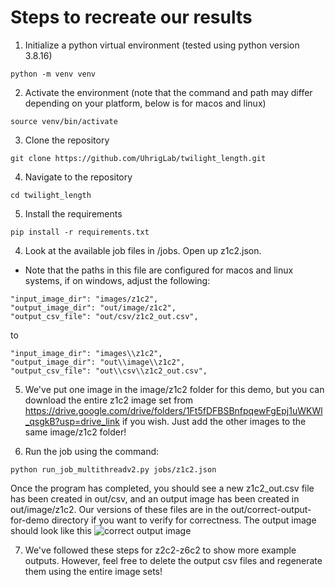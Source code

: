 # Steps to recreate our results
1. Initialize a python virtual environment (tested using python version 3.8.16)

```python -m venv venv```

2. Activate the environment (note that the command and path may differ depending on your platform, below is for macos and linux)

```source venv/bin/activate```

3. Clone the repository

```git clone https://github.com/UhrigLab/twilight_length.git```

4. Navigate to the repository

```cd twilight_length```

5. Install the requirements

```pip install -r requirements.txt```

4. Look at the available job files in /jobs. Open up z1c2.json.
- Note that the paths in this file are configured for macos and linux systems, if on windows, adjust the following:
```    
"input_image_dir": "images/z1c2",
"output_image_dir": "out/image/z1c2",
"output_csv_file": "out/csv/z1c2_out.csv",
```
to
```    
"input_image_dir": "images\\z1c2",
"output_image_dir": "out\\image\\z1c2",
"output_csv_file": "out\\csv\\z1c2_out.csv",
```

5. We've put one image in the image/z1c2 folder for this demo, but you can download the entire z1c2 image set from https://drive.google.com/drive/folders/1Ft5fDFBSBnfpqewFgEpj1uWKWl_qsgkB?usp=drive_link if you wish. Just add the other images to the same image/z1c2 folder!

6. Run the job using the command:
```
python run_job_multithreadv2.py jobs/z1c2.json
```
Once the program has completed, you should see a new z1c2_out.csv file has been created in out/csv, and an output image has been created in out/image/z1c2. Our versions of these files are in the out/correct-output-for-demo directory if you want to verify for correctness. The output image should look like this ![correct output image](/PlantCV/out/correct-output-for-demo/z1c2--2021-09-02--11-30-07_processed.png "correct output image")



7. We've followed these steps for z2c2-z6c2 to show more example outputs. However, feel free to delete the output csv files and regenerate them using the entire image sets!
